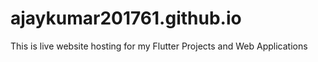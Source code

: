 # ajaykumar201761.github.io
This is live website hosting for my Flutter Projects and Web Applications

